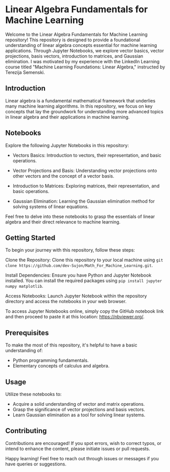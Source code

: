 # Linear Algebra Fundamentals for Machine Learning

Welcome to the Linear Algebra Fundamentals for Machine Learning repository! This repository is designed to provide a foundational understanding of linear algebra concepts essential for machine learning applications. Through Jupyter Notebooks, we explore vector basics, vector projections, basis vectors, introduction to matrices, and Gaussian elimination. I was motivated by my experience with the LinkedIn Learning course titled "Machine Learning Foundations: Linear Algebra," instructed by Terezija Semenski.

## Introduction

Linear algebra is a fundamental mathematical framework that underlies many machine learning algorithms. In this repository, we focus on key concepts that lay the groundwork for understanding more advanced topics in linear algebra and their applications in machine learning.

## Notebooks

Explore the following Jupyter Notebooks in this repository:

- Vectors Basics: Introduction to vectors, their representation, and basic operations.

- Vector Projections and Basis: Understanding vector projections onto other vectors and the concept of a vector basis.

- Introduction to Matrices: Exploring matrices, their representation, and basic operations.

- Gaussian Elimination: Learning the Gaussian elimination method for solving systems of linear equations.

Feel free to delve into these notebooks to grasp the essentials of linear algebra and their direct relevance to machine learning.

## Getting Started

To begin your journey with this repository, follow these steps:

Clone the Repository: Clone this repository to your local machine using `git clone https://github.com/dev-Sujon/Math_For_Machine_Learning.git`.

Install Dependencies: Ensure you have Python and Jupyter Notebook installed. You can install the required packages using `pip install jupyter numpy matplotlib`.

Access Notebooks: Launch Jupyter Notebook within the repository directory and access the notebooks in your web browser.

To access Jupyter Notebooks online, simply copy the GitHub notebook link and then proceed to paste it at this location: <https://nbviewer.org/>.

## Prerequisites

To make the most of this repository, it's helpful to have a basic understanding of:

- Python programming fundamentals.
- Elementary concepts of calculus and algebra.

## Usage

Utilize these notebooks to:

- Acquire a solid understanding of vector and matrix operations.
- Grasp the significance of vector projections and basis vectors.
- Learn Gaussian elimination as a tool for solving linear systems.

## Contributing

Contributions are encouraged! If you spot errors, wish to correct typos, or intend to enhance the content, please initiate issues or pull requests.

Happy learning! Feel free to reach out through issues or messages if you have queries or suggestions.
